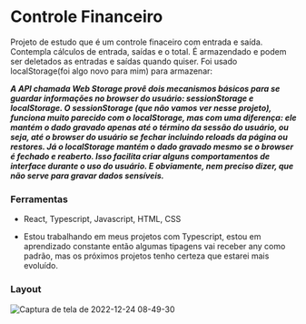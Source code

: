 <h1> Controle Financeiro </h1>

Projeto de estudo que é um controle finaceiro com entrada e saída. Contempla cálculos de entrada, saídas e o total.
É armazendado e podem ser deletados as entradas e saídas quando quiser. Foi usado localStorage(foi algo novo para mim) para armazenar:

***A API chamada Web Storage provê dois mecanismos básicos para se guardar informações no browser do usuário: sessionStorage e localStorage. O sessionStorage (que não vamos ver nesse projeto), funciona muito parecido com o localStorage, mas com uma diferença: ele mantém o dado gravado apenas até o término da sessão do usuário, ou seja, até o browser do usuário se fechar incluindo reloads da página ou restores. Já o localStorage mantém o dado gravado mesmo se o browser é fechado e reaberto. Isso facilita criar alguns comportamentos de interface durante o uso do usuário. E obviamente, nem preciso dizer, que não serve para gravar dados sensíveis.***

<h3> Ferramentas </h3>

 - React, Typescript, Javascript, HTML, CSS
 
 - Estou trabalhando em meus projetos com Typescript, estou em aprendizado constante então algumas tipagens vai receber any como padrão, mas os próximos  projetos tenho certeza que estarei mais evoluído.

<h3> Layout </h3>

![Captura de tela de 2022-12-24 08-49-30](https://user-images.githubusercontent.com/82332461/209435474-0748b14b-1232-4d43-a7e6-b9434eb7fded.png)
